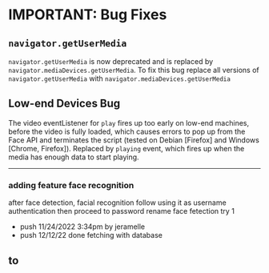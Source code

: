 # IMPORTANT: Bug Fixes

## `navigator.getUserMedia`

`navigator.getUserMedia` is now deprecated and is replaced by `navigator.mediaDevices.getUserMedia`. To fix this bug replace all versions of `navigator.getUserMedia` with `navigator.mediaDevices.getUserMedia`

## Low-end Devices Bug

The video eventListener for `play` fires up too early on low-end machines, before the video is fully loaded, which causes errors to pop up from the Face API and terminates the script (tested on Debian [Firefox] and Windows [Chrome, Firefox]). Replaced by `playing` event, which fires up when the media has enough data to start playing.

---

### adding feature face recognition

after face detection, facial recognition follow using it as username authentication then proceed to password
rename face fetection try 1

- push 11/24/2022 3:34pm by jeramelle
- push 12/12/22 done fetching with database

## to 